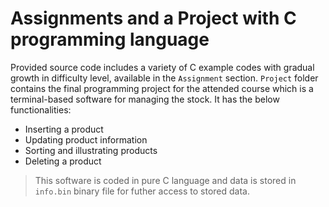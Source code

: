 # Assignments and a Project with C programming language
Provided source code includes a variety of C example codes with gradual growth in difficulty level, available in the `Assignment` section.
`Project` folder contains the final programming project for the attended course which is a terminal-based software for managing the stock. It has the below functionalities:
- Inserting a product
- Updating product information
- Sorting and illustrating products
- Deleting a product
> This software is coded in pure C language and data is stored in `info.bin` binary file for futher access to stored data.
